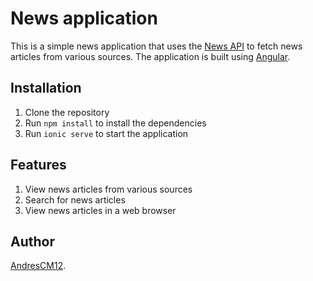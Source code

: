 # News application
This is a simple news application that uses the [News API](https://newsapi.org/) to fetch news articles from various sources. The application is built using [Angular](https://facebook.github.io/Angular/).

## Installation
1. Clone the repository
2. Run `npm install` to install the dependencies
3. Run `ionic serve` to start the application

## Features
1. View news articles from various sources
2. Search for news articles
3. View news articles in a web browser

## Author
[AndresCM12]('https://github.com/AndresCM12').
